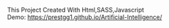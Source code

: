 This Project Created With Html,SASS,Javascript <br/>
Demo: https://prestgg1.github.io/Artificial-Intelligence/
